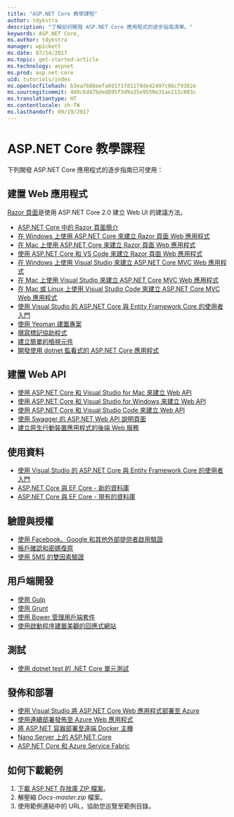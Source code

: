 ```yaml
---
title: "ASP.NET Core 教學課程"
author: tdykstra
description: "了解如何開發 ASP.NET Core 應用程式的逐步指南清單。"
keywords: ASP.NET Core,
ms.author: tdykstra
manager: wpickett
ms.date: 07/14/2017
ms.topic: get-started-article
ms.technology: aspnet
ms.prod: asp.net-core
uid: tutorials/index
ms.openlocfilehash: b3ea7688eefa69171fd1179de42497c98cf9302e
ms.sourcegitcommit: 4d9c6d47bded895f3d9a35e9550e31ae213c083c
ms.translationtype: HT
ms.contentlocale: zh-TW
ms.lasthandoff: 09/19/2017
---
```

# <a name="aspnet-core-tutorials"></a>ASP.NET Core 教學課程

下列開發 ASP.NET Core 應用程式的逐步指南已可使用：

## <a name="building-web-applications"></a>建置 Web 應用程式

[Razor 頁面](xref:mvc/razor-pages/index)是使用 ASP.NET Core 2.0 建立 Web UI 的建議方法。

* [ASP.NET Core 中的 Razor 頁面簡介](xref:mvc/razor-pages/index)
* [在 Windows 上使用 ASP.NET Core 來建立 Razor 頁面 Web 應用程式](xref:tutorials/razor-pages/index)
* [在 Mac 上使用 ASP.NET Core 來建立 Razor 頁面 Web 應用程式](xref:tutorials/razor-pages-mac/index)  
* [使用 ASP.NET Core 和 VS Code 來建立 Razor 頁面 Web 應用程式](xref:tutorials/razor-pages-vsc/index) 
* [在 Windows 上使用 Visual Studio 來建立 ASP.NET Core MVC Web 應用程式](first-mvc-app/index.md)
* [在 Mac 上使用 Visual Studio 來建立 ASP.NET Core MVC Web 應用程式](first-mvc-app-mac/index.md)
* [在 Mac 或 Linux 上使用 Visual Studio Code 來建立 ASP.NET Core MVC Web 應用程式](first-mvc-app-xplat/index.md)
* [使用 Visual Studio 的 ASP.NET Core 與 Entity Framework Core 的使用者入門](../data/ef-mvc/index.md)
* [使用 Yeoman 建置專案](../client-side/yeoman.md)
* [撰寫標記協助程式](../mvc/views/tag-helpers/authoring.md)
* [建立簡單的檢視元件](../mvc/views/view-components.md#walkthrough-creating-a-simple-view-component)
* [開發使用 dotnet 監看式的 ASP.NET Core 應用程式](dotnet-watch.md)

## <a name="building-web-apis"></a>建置 Web API
* [使用 ASP.NET Core 和 Visual Studio for Mac 來建立 Web API](xref:tutorials/first-web-api-mac)
* [使用 ASP.NET Core 和 Visual Studio for Windows 來建立 Web API](first-web-api.md)
* [使用 ASP.NET Core 和 Visual Studio Code 來建立 Web API](web-api-vsc.md)
* [使用 Swagger 的 ASP.NET Web API 說明頁面](web-api-help-pages-using-swagger.md)
* [建立原生行動裝置應用程式的後端 Web 服務](../mobile/native-mobile-backend.md)

## <a name="working-with-data"></a>使用資料
* [使用 Visual Studio 的 ASP.NET Core 與 Entity Framework Core 的使用者入門](../data/ef-mvc/index.md)
* [ASP.NET Core 與 EF Core - 新的資料庫](https://docs.microsoft.com/ef/core/get-started/aspnetcore/new-db)
* [ASP.NET Core 與 EF Core - 現有的資料庫](https://docs.microsoft.com/ef/core/get-started/aspnetcore/existing-db)

## <a name="authentication-and-authorization"></a>驗證與授權
* [使用 Facebook、Google 和其他外部提供者啟用驗證](../security/authentication/social/index.md)
* [帳戶確認和密碼復原](../security/authentication/accconfirm.md)
* [使用 SMS 的雙因素驗證](../security/authentication/2fa.md)

## <a name="client-side-development"></a>用戶端開發
* [使用 Gulp](../client-side/using-gulp.md)
* [使用 Grunt](../client-side/using-grunt.md)
* [使用 Bower 管理用戶端套件](../client-side/bower.md)
* [使用啟動程序建置美觀的回應式網站](../client-side/bootstrap.md)

## <a name="testing"></a>測試
* [使用 dotnet test 的 .NET Core 單元測試](https://docs.microsoft.com/dotnet/articles/core/testing/unit-testing-with-dotnet-test)

## <a name="publishing-and-deployment"></a>發佈和部署
* [使用 Visual Studio 將 ASP.NET Core Web 應用程式部署至 Azure](publish-to-azure-webapp-using-vs.md)
* [使用連續部署發佈至 Azure Web 應用程式](../publishing/azure-continuous-deployment.md)
* [將 ASP.NET 容器部署至遠端 Docker 主機](https://docs.microsoft.com/azure/vs-azure-tools-docker-hosting-web-apps-in-docker)
* [Nano Server 上的 ASP.NET Core](nano-server.md)
* [ASP.NET Core 和 Azure Service Fabric](https://docs.microsoft.com/azure/service-fabric/service-fabric-add-a-web-frontend)

<a name="download"></a> 
## <a name="how-to-download-a-sample"></a>如何下載範例
1. [下載 ASP.NET 存放庫 ZIP 檔案](https://codeload.github.com/aspnet/Docs/zip/master)。
1. 解壓縮 *Docs-master.zip* 檔案。
1. 使用範例連結中的 URL，協助您巡覽至範例目錄。 
